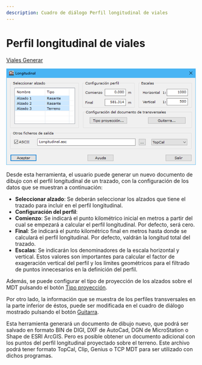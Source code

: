 ```yaml
---
description: Cuadro de diálogo Perfil longitudinal de viales
---
```


# Perfil longitudinal de viales

[Viales Generar](/mdtopx/fichas-de-herramientas/ficha-de-herramientas-viales/viales-generar.md)

![Cuadro de diálogo Longitudinal de vial](../../../.gitbook/assets/image-97.png)

Desde esta herramienta, el usuario puede generar un nuevo documento de dibujo con el perfil longitudinal de un trazado, con la configuración de los datos que se muestran a continuación:

* **Seleccionar alzado**: Se deberán seleccionar los alzados que tiene el trazado para incluir en el perfil longitudinal.
* **Configuración del perfil**:
* **Comienzo**: Se indicará el punto kilométrico inicial en metros a partir del cual se empezará a calcular el perfil longitudinal. Por defecto, será cero.
* **Final**: Se indicará el punto kilométrico final en metros hasta donde se calculará el perfil longitudinal. Por defecto, valdrán la longitud total del trazado.
* **Escalas**: Se indicarán los denominadores de la escala horizontal y vertical. Estos valores son importantes para calcular el factor de exageración vertical del perfil y los límites geométricos para el filtrado de puntos innecesarios en la definición del perfil.

Además, se puede configurar el tipo de proyección de los alzados sobre el MDT pulsando el botón [Tipo proyección](../../herramientas-mdt/perfiles/tipo-de-proyeccion.md).

Por otro lado, la información que se muestra de los perfiles transversales en la parte inferior de éstos, puede ser modificada en el cuadro de diálogo mostrado pulsando el botón [Guitarra](/mdtopx/herramientas-mdt/perfiles/guitarra.md).

Esta herramienta generará un documento de dibujo nuevo, que podrá ser salvado en formato BIN de DIGI, DXF de AutoCad, DGN de MicroStation o Shape de ESRI ArcGIS. Pero es posible obtener un documento adicional con los puntos del perfil longitudinal proyectado sobre el terreno. Este archivo podrá tener formato TopCal, Clip, Genius o TCP MDT para ser utilizado con dichos programas.
